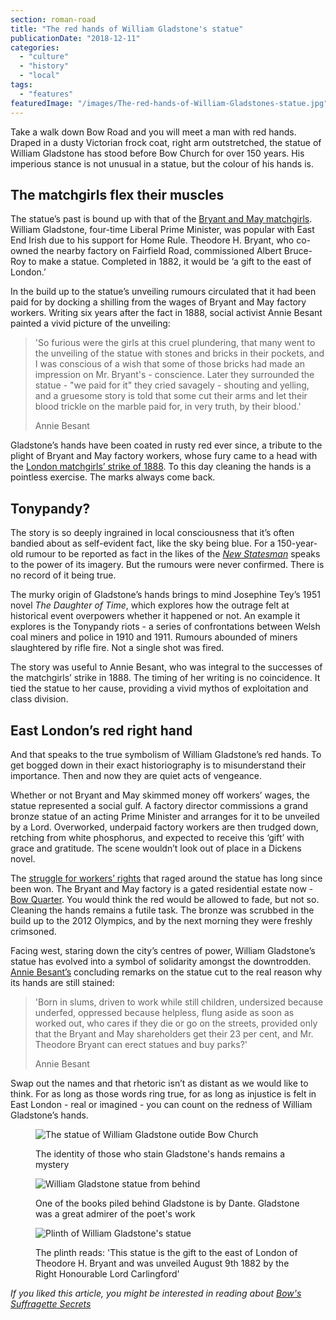 ```yaml
---
section: roman-road
title: "The red hands of William Gladstone's statue"
publicationDate: "2018-12-11"
categories: 
  - "culture"
  - "history"
  - "local"
tags: 
  - "features"
featuredImage: "/images/The-red-hands-of-William-Gladstones-statue.jpg"
---
```


Take a walk down Bow Road and you will meet a man with red hands. Draped in a dusty Victorian frock coat, right arm outstretched, the statue of William Gladstone has stood before Bow Church for over 150 years. His imperious stance is not unusual in a statue, but the colour of his hands is.

## The matchgirls flex their muscles

The statue’s past is bound up with that of the [Bryant and May matchgirls](https://romanroadlondon.com/events/striking-sparks-the-story-of-the-matchgirls/). William Gladstone, four-time Liberal Prime Minister, was popular with East End Irish due to his support for Home Rule. Theodore H. Bryant, who co-owned the nearby factory on Fairfield Road, commissioned Albert Bruce-Roy to make a statue. Completed in 1882, it would be ‘a gift to the east of London.’

In the build up to the statue’s unveiling rumours circulated that it had been paid for by docking a shilling from the wages of Bryant and May factory workers. Writing six years after the fact in 1888, social activist Annie Besant painted a vivid picture of the unveiling:

> 'So furious were the girls at this cruel plundering, that many went to the unveiling of the statue with stones and bricks in their pockets, and I was conscious of a wish that some of those bricks had made an impression on Mr. Bryant's - conscience. Later they surrounded the statue - "we paid for it" they cried savagely - shouting and yelling, and a gruesome story is told that some cut their arms and let their blood trickle on the marble paid for, in very truth, by their blood.'
> 
> Annie Besant

Gladstone’s hands have been coated in rusty red ever since, a tribute to the plight of Bryant and May factory workers, whose fury came to a head with the [London matchgirls’ strike of 1888](https://romanroadlondon.com/annie-besant-match-girl-riots-bow/). To this day cleaning the hands is a pointless exercise. The marks always come back.

## Tonypandy?

The story is so deeply ingrained in local consciousness that it’s often bandied about as self-evident fact, like the sky being blue. For a 150-year-old rumour to be reported as fact in the likes of the [_New Statesman_](https://www.newstatesman.com/politics/staggers/2017/08/if-you-want-get-rid-british-statue-start-william-gladstone) speaks to the power of its imagery. But the rumours were never confirmed. There is no record of it being true.

The murky origin of Gladstone’s hands brings to mind Josephine Tey’s 1951 novel _The Daughter of Time_, which explores how the outrage felt at historical event overpowers whether it happened or not. An example it explores is the Tonypandy riots - a series of confrontations between Welsh coal miners and police in 1910 and 1911. Rumours abounded of miners slaughtered by rifle fire. Not a single shot was fired.

The story was useful to Annie Besant, who was integral to the successes of the matchgirls’ strike in 1888. The timing of her writing is no coincidence. It tied the statue to her cause, providing a vivid mythos of exploitation and class division.

## East London’s red right hand

And that speaks to the true symbolism of William Gladstone’s red hands. To get bogged down in their exact historiography is to misunderstand their importance. Then and now they are quiet acts of vengeance.

Whether or not Bryant and May skimmed money off workers’ wages, the statue represented a social gulf. A factory director commissions a grand bronze statue of an acting Prime Minister and arranges for it to be unveiled by a Lord. Overworked, underpaid factory workers are then trudged down, retching from white phosphorus, and expected to receive this ‘gift’ with grace and gratitude. The scene wouldn’t look out of place in a Dickens novel.

The [struggle for workers’ rights](https://romanroadlondon.com/history-strikes-east-end/) that raged around the statue has long since been won. The Bryant and May factory is a gated residential estate now - [Bow Quarter](https://romanroadlondon.com/bow-quarter-interiors-anton-rodriguez/). You would think the red would be allowed to fade, but not so. Cleaning the hands remains a futile task. The bronze was scrubbed in the build up to the 2012 Olympics, and by the next morning they were freshly crimsoned.

Facing west, staring down the city’s centres of power, William Gladstone’s statue has evolved into a symbol of solidarity amongst the downtrodden. [Annie Besant’s](https://romanroadlondon.com/annie-besant-match-girl-riots-bow/) concluding remarks on the statue cut to the real reason why its hands are still stained:

> 'Born in slums, driven to work while still children, undersized because underfed, oppressed because helpless, flung aside as soon as worked out, who cares if they die or go on the streets, provided only that the Bryant and May shareholders get their 23 per cent, and Mr. Theodore Bryant can erect statues and buy parks?'
> 
> Annie Besant

Swap out the names and that rhetoric isn’t as distant as we would like to think. For as long as those words ring true, for as long as injustice is felt in East London - real or imagined - you can count on the redness of William Gladstone’s hands.

<figure>

![The statue of William Gladstone outide Bow Church](/images/The-red-hands-of-William-Gladstones-statue.jpg)

<figcaption>

The identity of those who stain Gladstone's hands remains a mystery

</figcaption>

</figure>

<figure>

![William Gladstone statue from behind](/images/William-Gladstone-statue-from-behind.jpg)

<figcaption>

One of the books piled behind Gladstone is by Dante. Gladstone was a great admirer of the poet's work

</figcaption>

</figure>

<figure>

![Plinth of William Gladstone's statue](/images/Plinth-of-William-Gladstones-statue.jpg)

<figcaption>

The plinth reads: 'This statue is the gift to the east of London of Theodore H. Bryant and was unveiled August 9th 1882 by the Right Honourable Lord Carlingford'

</figcaption>

</figure>

_If you liked this article, you might be interested in reading about [Bow's Suffragette Secrets](https://romanroadlondon.com/bows-suffragette-secrets-sylvia-pankhurst-east-end-suffrage/)_
